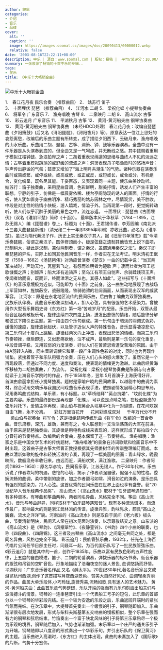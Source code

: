 ```yaml
---
author: 貔貅
categories:
- 介绍
- 音乐
- 品碟
cover:
  alt: ''
  caption: ''
  image: https://images.soomal.cc/images/doc/20090413/00000012.webp
  relative: false
date: '2003-08-16T22:22:11+08:00'
description: 中乐 | 源自：www.soomal.com | 版权：投稿 |  平均/总评分：10.00/10
summary: 一张收录了畅销的十首中乐的专辑..
tags:
- 民乐
title: 《中乐十大畅销金曲》
---
```


![中乐十大畅销金曲](https://images.soomal.cc/images/doc/20090413/00000012.webp)



1． 春江花月夜 民乐合奏 （推荐曲目）
  2． 姑苏行 笛子  
 3． 十面埋伏 琵琶 （推荐曲目）
  4． 江河水 二胡 
  5． 梁祝化蝶 小提琴协奏曲 
  6． 将军令 广东音乐 
  7． 渔舟唱晚 古琴 
  8． 二泉映月 二胡 
  9． 高山流水 古筝 
  10． 彩云追月 广东音乐 
 11． 平湖秋月 古筝 
   12． 黄河-黄河船夫曲 钢琴协奏曲 
  13． 黄河-黄河船夫曲 钢琴协奏曲 （未经HDCD处理） 春江花月夜：改编自琵琶曲《夕阳箫鼓》(后又名《浔阳琵琶》、《浔阳夜月》等)，原意表达一位江上思妇的哀怨离愁，改编后的乐曲主题有所转变，成了描绘夕阳西下、云破月来、渔舟唱晚的山水乐曲。乐曲用二胡、琵琶、古筝、洞箫、钟、鼓等乐器演奏。全曲中没有一件乐器是从头演奏到底的，但全曲又是一气呵成，并无断线之感。其中琵琶着重用于模拟江楼钟鼓、急浪拍岸之声；二胡着重表现绵邈的思绪与曲终人不见的淡远之情；古筝着重模拟跳荡的或舒缓的流波之声；洞箫表现舟子唱渔歌时的悠扬声音；钟声传出静谧的气氛；鼓音又增加了“海上明月共潮生”的气势。诸种乐器在演奏乐曲时或简或繁，或停或续，或高或低，或正或反，或短或长，或合或分，有机组合，变化纷呈，既各尽其能、千姿百态，又表现着同一主题，使乐曲美妙动听。 
姑苏行：笛子独奏曲，采用昆曲音调，色彩鲜明，甜美抒情，诱发人们产生丰富的联想。宁静的引子，仿佛是一幅晨雾依稀、楼台亭阁隐现的诱人的画面。抒情的行板，使人犹如置身于幽曲明净、精巧秀丽的姑苏园林之中，尽情观赏，美不胜收。中段是对比性的热情小快板，游人嬉戏，情溢于外。当再现第一段时，更觉婉转动听，使人们似乎沉醉于美丽的景色之中，流连忘返。 十面埋伏：琵琶曲《古面埋伏》（双名《淮阴平楚》简称《十面》）。 最早版本风于华秋苹（1784－1895，江苏无锡人）编《琵琶谱》卷上，标题为《十面》，王君锡伟谱、李芳园编《南北派十三套大曲琵琶新谱》（清光绪二十一年即1895年印刷）亦收此曲，必名为《淮平楚》。虽记为隋代秦汉子作，历史上实无秦汉子其人，据《旧唐书单薄志》载“今清乐奏琵琶，俗谓之秦汉子，圆体修颈而小，疑是弦鼗之遗制其他皆充上锐下曲项，形制稍大，疑此是汉制，兼似两制者，谓之秦汉，盖谓通用秦汉之法”。秦汉子即秦琵琶的异名，实际上如同其他民间音乐一样，作者实在无法考证。明末清初王猷定（1598－1662）《汤琵琶伟》对汤应曾演奏《楚汉》一曲的记载中说：“当其两军决战时，声动天地，瓦屋若飞之，有怨而难明者为楚歌 声；凄而壮者为项王悲歌慷慨之声；别姬声；陷大泽有追骑声；至乌江有项王自刎声、余骑蹂践项王声。使闻者始而奋，既而非，终而涕泪之无从也，其感人如此”。这些描写与《十面埋伏》的音乐意境极为近似，可能即为《十面》之前身。这一曲生动地展现了古战场上军营如林，旌旗蔽空，战鼓隆隆，铁骑驰骋的壮阔画面，从而表现出汉军的威武军容。 江河水：原是在东北地区流传的民间乐曲，后由鲁丁编曲为双管独奏曲，民族乐队伴奏。此曲音乐形象深刻动人，扣人心弦，具有很强的艺术感染力。曾被用作大型音乐舞蹈史诗《东方红》第一场“苦难岁月”的配音。乐曲开始，双管从最低音区起奏散板乐句，旋律连续四次四度上扬，迸发出悲愤的情绪，随后旋律分解和弦式下降引出主题。第一段由四个乐句组成。第一乐句由于暗淡的羽调式色彩，缓慢的速度，旋律波状起伏，以及管子近似人声的特殊音色，音乐显得凄凉悲切。第二乐句以十度向上跳越，旋律线两次向上冲击，表现出悲愤的情绪。而第三乐句节奏顿挫，继后即连，又似悲痛欲绝，泣不成声，最后则是第一乐句的变化重复。中段音调平稳，又用较弱的力度演奏，好似人们在苦苦思索遭受苦难的原因。由于由A羽转入A微，同主音转调使它和第一段产生调性色彩的对比，同时也为再现作铺垫。紧接着管子和乐队用强力全奏，压在人们心头的怒火爆发了。虽然它是一个再现段落，但通过不同力度、速度和奏法，使表现的情绪更为激越。此曲后经黄海怀移植为二胡独奏曲，广为流传。 梁祝化蝶：梁祝小提琴协奏曲是陈钢与何占豪就读于上海音乐学院时的作品，作于1958年冬，翌年 5月首演于上海获得好评，首演由俞丽拿担任小提琴独奏。题材是家喻户晓的民间故事，以越剧中的曲调为素材，综合采用交响乐与我国民间戏曲音乐表现手法，依照剧情发展精心构思布局，采用奏鸣曲式结构，单乐章，有小标题。以"草桥结拜""英台抗婚"、"坟前化蝶"为主要内容。乐曲的最终部份是再现部「化蝶」，可以说是点睛之笔，在轻盈飘逸的弦乐衬托下，爱情主体再现，梁山伯与祝英台从坟墓中化为一对蝴蝶，在花间欢娱自由飞舞，永不分离。  　彩虹万里百花开
 　花间彩蝶成双对
 　千年万代分不开
 　梁山伯与祝英台  将军令：这是根绝琵琶传统乐曲《将军令》改编的一首合奏曲。音乐肃穆，深沉，雄劲，兼而有之，令人联想到一支浩浩荡荡的大军在前进。由于原来是琵琶独奏曲，其旋律是用电构成线来表现的，这样就形成了每拍四个六分音符的节奏特点。改编后的合奏曲，基本保留了这一节奏特点。 渔舟唱晚：渔家之乐是中国文学艺术的传统题材，“渔舟唱晚”的景象在诗词歌赋和绘画音乐中不时出现。这首曲子是古筝大师曹正教授根据其先师娄树华的传谱整理编订而成。本曲以清新如歌的旋律和轻快活泼的节奏，再现了一幅美丽的图画：青山绿水，晚霞映照，数艘渔舟丰收归来，由远而近，满船欢笑，满江渔歌。 二泉映月：作者阿炳(1893－1950)：原名华彦钧，民间音乐家，江苏无锡人。作于30年代末。乐曲诉说了作者坎坷的机遇，悲怆的心境，揭示了作者顽强自傲，倔强不屈的性格。委婉流畅的曲调，柔中带刚的旋律，加之作者颤弓如啸、滑音如泣的演奏，是乐曲具有强烈的感染力，扣人心弦。这首优秀的民间乐曲在世界上面也享有盛誉。获"20世纪华人音乐经典作品奖"。 高山流水：《高山流水》取材于“伯牙鼓琴遇知音”，有多种谱本。有琴曲和筝曲两种，两者同名异曲，风格完全不同。筝曲《高山流水》，音乐与琴曲迥异，同样取材于“伯牙鼓琴遇知音”。现有多种流派谱本。而流传最广，影响最大的则是浙江武林派的传谱，旋律典雅，韵味隽永，颇具“高山之巍巍，流水之洋洋”貌。河南派的《高山流水》则是取自于民间《老六板》板头曲，节奏清新明快，民间艺人常在初次见面时演奏，以示尊敬结交之意。山东派的《高山流水》是《琴韵》、《风摆翠竹》、《夜静銮铃》、《书韵》四个小曲的联奏，也称《四段曲》、《四段锦》。这三者及古琴曲《高山流水》之间毫无共同之处，都是同名异曲，风格也完全不同。 彩云追月：民族管弦乐曲，1932年，任光在上海百代唱片公司任节目部主任时，同聂耳一起，为百代国乐队写了一批民族管弦乐曲。《彩云追月》就是其中的一首，创作于1935年。乐曲以富有民族色彩的五声性旋律，上五度的自由模进，笛子、二胡的轮番演奏，弹拨乐器的轻巧节奏，低音乐器的拨弦和吊钹的空旷音色，形象地描绘了浩瀚夜空的迷人景色, 曲调悠扬而抒情。 平湖秋月：广东音乐著名作品,又名《醉太平》。20世纪30年代,著名音乐家吕文成游览杭州西湖,创作了这首描写月夜西湖景色、赞美大自然好风光、曲调轻柔秀丽的作品。曲属大单乐段体,小巧玲珑,旋律秀美,流畅如歌,具有迷人的艺术魅力。 黄河-黄河船夫曲：此曲首乐章气势磅礴，乐队开端的强而有力乐句刻画出船夫们与波浪搏斗的情景。钢琴的一连串琶音引出一个代表船工号子的短句，此乐章的首部分以一个钢琴的华彩段完结。在一个较为安逸的乐段之后，乐曲返回开端时的紧张气氛而完结。在次乐章中，大提琴首先奏出一个缓慢的引子，钢琴随即加入。乐曲渐渐很有层次地发展，形式与柴科夫斯基第五交响曲的慢板相似，整个乐章在强而有力的钢琴和弦后结束。竹笛奏出一个富于陕北风味的引子将第三乐章殆尽一个极为乐观的境界，钢琴随后加入，气势也渐渐加强。末乐章以一个庄严的通关乐引子为开端，钢琴随即以八度音的形式奏出一个华彩乐句，并引出乐队的《保卫黄河》的主题。当乐曲进入高潮时，《东方红》的主体出现，此曲的未奏加入了《国际歌》的片断，气势十分宏伟。